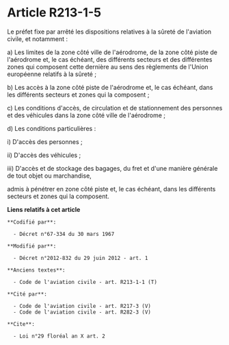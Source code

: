 # Article R213-1-5

Le préfet fixe par arrêté les dispositions relatives à la sûreté de l'aviation civile, et notamment : 

a) Les limites de la zone côté ville de l'aérodrome, de la zone côté piste de l'aérodrome et, le cas échéant, des différents
secteurs et des différentes zones qui composent cette dernière au sens des règlements de l'Union européenne relatifs à la
sûreté ; 

b) Les accès à la zone côté piste de l'aérodrome et, le cas échéant, dans les différents secteurs et zones qui la
composent ; 

c) Les conditions d'accès, de circulation et de stationnement des personnes et des véhicules dans la zone côté ville de
l'aérodrome ; 

d) Les conditions particulières : 

i) D'accès des personnes ; 

ii) D'accès des véhicules ; 

iii) D'accès et de stockage des bagages, du fret et d'une manière générale de tout objet ou marchandise, 

admis à pénétrer en zone côté piste et, le cas échéant, dans les différents secteurs et zones qui la composent.

**Liens relatifs à cet article**

	**Codifié par**:

	  - Décret n°67-334 du 30 mars 1967

	**Modifié par**:

	  - Décret n°2012-832 du 29 juin 2012 - art. 1

	**Anciens textes**:

	  - Code de l'aviation civile - art. R213-1-1 (T)

	**Cité par**:

	  - Code de l'aviation civile - art. R217-3 (V)
	  - Code de l'aviation civile - art. R282-3 (V)

	**Cite**:

	  - Loi n°29 floréal an X art. 2
